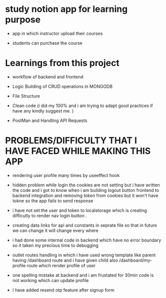 # study notion app for learning purpose

* app in which instructor upload their courses 

* students can purchase the course 

# Learnings from this project 

* workflow of backend and frontend 

* Logic Building of CRUD operations in MONGODB 

* File Structure 

* Clean code (i did my 100% and i am trying to adapt good practices if have any kindly suggest me. )

* PostMan and Handling API Requests



# PROBLEMS/DIFFICULTY THAT I HAVE FACED WHILE MAKING THIS APP 

* rendering user profile many times by useeffect hook
* hidden problem while login the cookies are not setting but i have written the code and i got to know when i am building logout button frontend to backend integration and removing token from cookies but it won't have tokne so the app fails to send response 
* i have not set the user and token to localstorage which is creating difficutly to render nav login button .
* creating data links for api and constants in seprate file so that in future we can change it will change every where

* i had done some internal code in backend which have no error boundary so it taken my precious time to debugging
* outlet routes handling in which  i have used wrong template like parent having /dashboard  route and i have given child also /dashboard/my-profile route which render profile of user 

* one spelling mistake at backend and i am frustated for 30min code is not working which can update profile 


* I have added resend otp feature after signup form